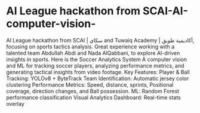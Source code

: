 # AI League hackathon from SCAI-AI-computer-vision-
AI League hackathon from SCAI | سكاي and Tuwaiq Academy | أكاديمية طويق, focusing on sports tactics analysis.
Great experience working with a talented team Abdullah Abdi and Nada AlQabbani, to explore AI-driven insights in sports.
Here is the Soccer Analytics System
A computer vision and ML for tracking soccer players, analyzing performance metrics, and generating tactical insights from video footage.
Key Features:
Player & Ball Tracking: YOLOv8 + ByteTrack
Team Identification: Automatic jersey color clustering
Performance Metrics: Speed, distance, sprints, Positional coverage, direction changes, and Ball possession.
ML: Random Forest performance classification
Visual Analytics Dashboard: Real-time stats overlay
